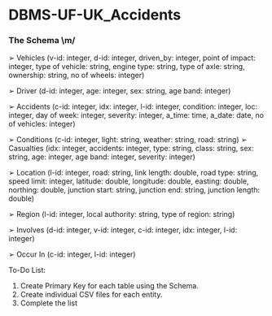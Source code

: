 # DBMS-UF-UK_Accidents

<h3> The Schema \m/</h3>

➢ Vehicles (v-id: integer, d-id: integer, driven_by: integer, point of impact: integer, type of vehicle: string, engine type: string, type of axle: string, ownership: string, no of wheels: integer)

➢ Driver (d-id: integer, age: integer, sex: string, age band: integer)

➢ Accidents (c-id: integer, idx: integer, l-id: integer, condition: integer, loc: integer, day of week: integer, severity: integer, a_time: time, a_date: date, no of vehicles: integer)

➢ Conditions (c-id: integer, light: string, weather: string, road: string)
➢ Casualties (idx: integer, accidents: integer, type: string, class: string, sex: string, age: integer, age band: integer, severity: integer)

➢ Location (l-id: integer, road: string, link length: double, road type: string, speed limit: integer, latitude: double, longitude: double, easting: double, northing: double, junction start: string, junction end: string, junction length: double)

➢ Region (l-id: integer, local authority: string, type of region: string)

➢ Involves (d-id: integer, v-id: integer, c-id: integer, idx: integer, l-id: integer)

➢ Occur In (c-id: integer, l-id: integer)



To-Do List:

1. Create Primary Key for each table using the Schema.
2. Create individual CSV files for each entity.
3. Complete the list
